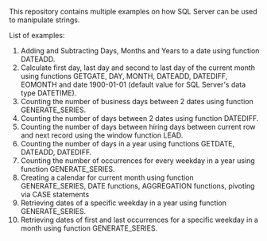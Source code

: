 This repository contains multiple examples on how SQL Server can be used to manipulate strings.

List of examples:
1) Adding and Subtracting Days, Months and Years to a date using function DATEADD.
2) Calculate first day, last day and second to last day of the current month using functions GETGATE, DAY, MONTH, DATEADD, DATEDIFF, EOMONTH and date 1900-01-01 (default value for SQL Server's data type DATETIME).
3) Counting the number of business days between 2 dates using function GENERATE_SERIES.
4) Counting the number of days between 2 dates using function DATEDIFF.
5) Counting the number of days between hiring days between current row and next record using the window function LEAD.
6) Counting the number of days in a year using functions GETDATE, DATEADD, DATEDIFF.
7) Counting the number of occurrences for every weekday in a year using function GENERATE_SERIES.
8) Creating a calendar for current month using function GENERATE_SERIES, DATE functions, AGGREGATION functions, pivoting via CASE statements
9) Retrieving dates of a specific weekday in a year using function GENERATE_SERIES.
10) Retrieving dates of first and last occurrences for a specific weekday in a month using function GENERATE_SERIES.
